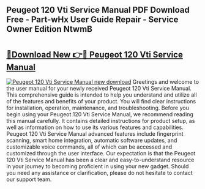 ## Peugeot 120 Vti Service Manual PDF Download Free - Part-wHx User Guide Repair - Service Owner Edition NtwmB

# <h2><a href="http://bc6448.oget.top/?id=Peugeot+120+Vti+Service+Manual">🔗Download New 👉🔴 Peugeot 120 Vti Service Manual</a></h2>

[![Peugeot 120 Vti Service Manual new download](https://i.imgur.com/5g1atiW.png)](http://bc6448.oget.top/?id=Peugeot+120+Vti+Service+Manual)
Greetings and welcome to the user manual for your newly received Peugeot 120 Vti Service Manual. This comprehensive guide is intended to help you understand and utilize all of the features and benefits of your product. You will find clear instructions for installation, operation, maintenance, and troubleshooting. Before you begin using your Peugeot 120 Vti Service Manual, we recommend reading this manual carefully. It contains detailed instructions for product setup, as well as information on how to use its various features and capabilities. Peugeot 120 Vti Service Manual advanced features include fingerprint scanning, smart home integration, automatic software updates, and customizable voice commands, all of which can be accessed and customized through the user interface. Our expectation is that the Peugeot 120 Vti Service Manual has been a clear and easy-to-understand resource in your journey to becoming proficient in using your new gadget. Should you need any assistance or clarification, please do not hesitate to contact our support team.
